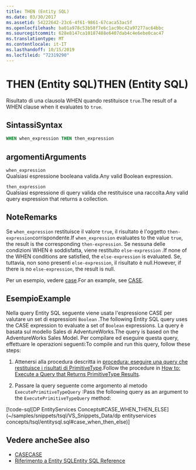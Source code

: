 ```yaml
---
title: THEN (Entity SQL)
ms.date: 03/30/2017
ms.assetid: 54222642-23c6-4f61-9861-67caca53ac5f
ms.openlocfilehash: ba01a978c53b58f7e6c1ac9bc42a97277ac64bbc
ms.sourcegitcommit: 628e8147ca10187488e6407dab4c4e6ebe0cac47
ms.translationtype: MT
ms.contentlocale: it-IT
ms.lasthandoff: 10/15/2019
ms.locfileid: "72319290"
---
```

# <a name="then-entity-sql"></a><span data-ttu-id="3d329-102">THEN (Entity SQL)</span><span class="sxs-lookup"><span data-stu-id="3d329-102">THEN (Entity SQL)</span></span>
<span data-ttu-id="3d329-103">Risultato di una clausola WHEN quando restituisce `true`.</span><span class="sxs-lookup"><span data-stu-id="3d329-103">The result of a WHEN clause when it evaluates to `true`.</span></span>  
  
## <a name="syntax"></a><span data-ttu-id="3d329-104">Sintassi</span><span class="sxs-lookup"><span data-stu-id="3d329-104">Syntax</span></span>  
  
```sql  
WHEN when_expression THEN then_expression  
```  
  
## <a name="arguments"></a><span data-ttu-id="3d329-105">argomenti</span><span class="sxs-lookup"><span data-stu-id="3d329-105">Arguments</span></span>  
 `when_expression`  
 <span data-ttu-id="3d329-106">Qualsiasi espressione booleana valida.</span><span class="sxs-lookup"><span data-stu-id="3d329-106">Any valid Boolean expression.</span></span>  
  
 `then_expression`  
 <span data-ttu-id="3d329-107">Qualsiasi espressione di query valida che restituisce una raccolta.</span><span class="sxs-lookup"><span data-stu-id="3d329-107">Any valid query expression that returns a collection.</span></span>  
  
## <a name="remarks"></a><span data-ttu-id="3d329-108">Note</span><span class="sxs-lookup"><span data-stu-id="3d329-108">Remarks</span></span>  
 <span data-ttu-id="3d329-109">Se `when_expression` restituisce il valore `true`, il risultato è l'oggetto `then-expression`corrispondente.</span><span class="sxs-lookup"><span data-stu-id="3d329-109">If `when_expression` evaluates to the value `true`, the result is the corresponding `then-expression`.</span></span> <span data-ttu-id="3d329-110">Se nessuna delle condizioni WHEN è soddisfatta, viene restituito `else-expression` .</span><span class="sxs-lookup"><span data-stu-id="3d329-110">If none of the WHEN conditions are satisfied, the `else-expression` is evaluated.</span></span> <span data-ttu-id="3d329-111">Se, tuttavia, non sono presenti `else-expression`, il risultato è null.</span><span class="sxs-lookup"><span data-stu-id="3d329-111">However, if there is no `else-expression`, the result is null.</span></span>  
  
 <span data-ttu-id="3d329-112">Per un esempio, vedere [case](case-entity-sql.md).</span><span class="sxs-lookup"><span data-stu-id="3d329-112">For an example, see [CASE](case-entity-sql.md).</span></span>  
  
## <a name="example"></a><span data-ttu-id="3d329-113">Esempio</span><span class="sxs-lookup"><span data-stu-id="3d329-113">Example</span></span>  
 <span data-ttu-id="3d329-114">Nella query Entity SQL seguente viene usata l'espressione CASE per valutare un set di espressioni `Boolean` .</span><span class="sxs-lookup"><span data-stu-id="3d329-114">The following Entity SQL query uses the CASE expression to evaluate a set of `Boolean` expressions.</span></span> <span data-ttu-id="3d329-115">La query è basata sul modello Sales di AdventureWorks.</span><span class="sxs-lookup"><span data-stu-id="3d329-115">The query is based on the AdventureWorks Sales Model.</span></span> <span data-ttu-id="3d329-116">Per compilare ed eseguire questa query, effettuare le operazioni seguenti:</span><span class="sxs-lookup"><span data-stu-id="3d329-116">To compile and run this query, follow these steps:</span></span>  
  
1. <span data-ttu-id="3d329-117">Attenersi alla procedura descritta in [procedura: eseguire una query che restituisce i risultati di PrimitiveType](../how-to-execute-a-query-that-returns-primitivetype-results.md).</span><span class="sxs-lookup"><span data-stu-id="3d329-117">Follow the procedure in [How to: Execute a Query that Returns PrimitiveType Results](../how-to-execute-a-query-that-returns-primitivetype-results.md).</span></span>  
  
2. <span data-ttu-id="3d329-118">Passare la query seguente come argomento al metodo `ExecutePrimitiveTypeQuery` :</span><span class="sxs-lookup"><span data-stu-id="3d329-118">Pass the following query as an argument to the `ExecutePrimitiveTypeQuery` method:</span></span>  
  
 [!code-sql[DP EntityServices Concepts#CASE_WHEN_THEN_ELSE](~/samples/snippets/tsql/VS_Snippets_Data/dp entityservices concepts/tsql/entitysql.sql#case_when_then_else)]  
  
## <a name="see-also"></a><span data-ttu-id="3d329-119">Vedere anche</span><span class="sxs-lookup"><span data-stu-id="3d329-119">See also</span></span>

- [<span data-ttu-id="3d329-120">CASE</span><span class="sxs-lookup"><span data-stu-id="3d329-120">CASE</span></span>](case-entity-sql.md)
- [<span data-ttu-id="3d329-121">Riferimento a Entity SQL</span><span class="sxs-lookup"><span data-stu-id="3d329-121">Entity SQL Reference</span></span>](entity-sql-reference.md)
